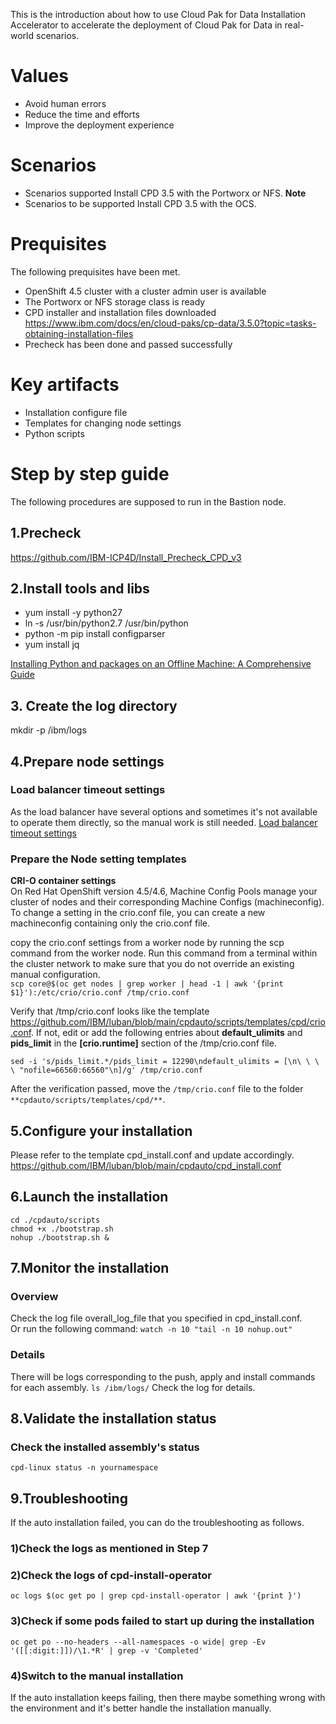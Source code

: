 This is the introduction about how to use Cloud Pak for Data Installation Accelerator to accelerate the deployment of Cloud Pak for Data in real-world scenarios.

# Values
* Avoid human errors
* Reduce the time and efforts
* Improve the deployment experience 

# Scenarios
* Scenarios supported
Install CPD 3.5 with the Portworx or NFS.
**Note**
* Scenarios to be supported
Install CPD 3.5 with the OCS.
# Prequisites
The following prequisites have been met.
* OpenShift 4.5 cluster with a cluster admin user is available
* The Portworx or NFS storage class is ready
* CPD installer and installation files downloaded
https://www.ibm.com/docs/en/cloud-paks/cp-data/3.5.0?topic=tasks-obtaining-installation-files
* Precheck has been done and passed successfully

# Key artifacts
* Installation configure file
* Templates for changing node settings
* Python scripts

# Step by step guide
The following procedures are supposed to run in the Bastion node.

## 1.Precheck
https://github.com/IBM-ICP4D/Install_Precheck_CPD_v3

## 2.Install tools and libs
* yum install -y python27
* ln -s /usr/bin/python2.7 /usr/bin/python
* python -m pip install configparser
* yum install jq

[Installing Python and packages on an Offline Machine: A Comprehensive Guide](https://stackoverflow.com/questions/56853876/installing-python-2-7-16-and-packages-offline-concerns-with-dependencies)

## 3. Create the log directory
mkdir -p /ibm/logs

## 4.Prepare node settings

### Load balancer timeout settings
As the load balancer have several options and sometimes it's not available to operate them directly, so the manual work is still needed.
[Load balancer timeout settings](https://www.ibm.com/docs/en/cloud-paks/cp-data/3.5.0?topic=tasks-changing-required-node-settings#node-settings__lb-proxyhttps://www.ibm.com/docs/en/cloud-paks/cp-data/3.5.0?topic=tasks-changing-required-node-settings#node-settings__lb-proxy)

### Prepare the Node setting templates
**CRI-O container settings**<br/>
On Red Hat OpenShift version 4.5/4.6, Machine Config Pools manage your cluster of nodes and their corresponding Machine Configs (machineconfig). To change a setting in the crio.conf file, you can create a new machineconfig containing only the crio.conf file.

copy the crio.conf settings from a worker node by running the scp command from the worker node. Run this command from a terminal within the cluster network to make sure that you do not override an existing manual configuration. <br/>
`scp core@$(oc get nodes | grep worker | head -1 | awk '{print $1}'):/etc/crio/crio.conf /tmp/crio.conf`

Verify that /tmp/crio.conf looks like the template https://github.com/IBM/luban/blob/main/cpdauto/scripts/templates/cpd/crio.conf. If not, edit or add the following entries about **default_ulimits** and **pids_limit** in the **[crio.runtime]** section of the /tmp/crio.conf file.

`sed -i 's/pids_limit.*/pids_limit = 12290\ndefault_ulimits = [\n\ \ \ \ "nofile=66560:66560"\n]/g' /tmp/crio.conf`

After the verification passed, move the `/tmp/crio.conf` file to the folder `**cpdauto/scripts/templates/cpd/**`.

## 5.Configure your installation
Please refer to the template cpd_install.conf and update accordingly.
https://github.com/IBM/luban/blob/main/cpdauto/cpd_install.conf

## 6.Launch the installation
`cd ./cpdauto/scripts`<br/>
`chmod +x ./bootstrap.sh`<br/>
`nohup ./bootstrap.sh &`

## 7.Monitor the installation
### Overview
Check the log file overall_log_file that you specified in cpd_install.conf. <br/>
Or run the following command:
`watch -n 10 "tail -n 10 nohup.out"`
### Details
There will be logs corresponding to the push, apply and install commands for each assembly.
`ls /ibm/logs/`
Check the log for details.

## 8.Validate the installation status
### Check the installed assembly's status
`cpd-linux status -n yournamespace`

## 9.Troubleshooting
If the auto installation failed, you can do the troubleshooting as follows.
### 1)Check the logs as mentioned in Step 7
### 2)Check the logs of cpd-install-operator
`oc logs $(oc get po | grep cpd-install-operator | awk '{print }')`
### 3)Check if some pods failed to start up during the installation
`oc get po --no-headers --all-namespaces -o wide| grep -Ev '([[:digit:]])/\1.*R' | grep -v 'Completed'`
### 4)Switch to the manual installation
If the auto installation keeps failing, then there maybe something wrong with the environment and it's better handle the installation manually.










